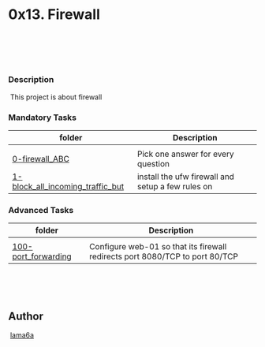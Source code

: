 # 0x13. Firewall
​
## 
​
### Description
​
This project is about firewall
​
### Mandatory Tasks

| folder | Description |
| ------ | ------ |
| []() |  |
| [0-firewall_ABC](0-firewall_ABC) | Pick one answer for every question |
| [1-block_all_incoming_traffic_but](1-block_all_incoming_traffic_but) | install the ufw firewall and setup a few rules on |


### Advanced Tasks
| folder | Description |
| ------ | ------ |
| []() |  |
| [100-port_forwarding](100-port_forwarding) | Configure web-01 so that its firewall redirects port 8080/TCP to port 80/TCP |

​

​
## Author
​
[lama6a](lama6a)

